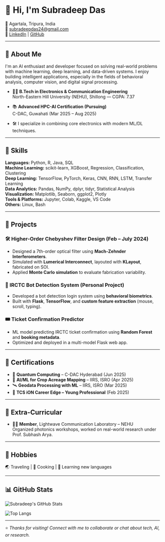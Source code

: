 # 👋 Hi, I'm Subradeep Das

📍 Agartala, Tripura, India  
📧 [subradeepdas24@gmail.com](mailto:subradeepdas24@gmail.com)  
🔗 [LinkedIn](https://www.linkedin.com/in/subradeepdas02/) | [GitHub](https://github.com/trek2terminal)

---

## 🚀 About Me

I'm an AI enthusiast and developer focused on solving real-world problems with machine learning, deep learning, and data-driven systems. I enjoy building intelligent applications, especially in the fields of behavioral analysis, computer vision, and digital signal processing.

- 👨‍🎓 **B.Tech in Electronics & Communication Engineering**  
  North-Eastern Hill University (NEHU), Shillong — CGPA: 7.37

- 📚 **Advanced HPC-AI Certification (Pursuing)**  
  C-DAC, Guwahati (Mar 2025 – Aug 2025)

- 🛠️ I specialize in combining core electronics with modern ML/DL techniques.

---

## 🔧 Skills

**Languages:** Python, R, Java, SQL  
**Machine Learning:** scikit-learn, XGBoost, Regression, Classification, Clustering  
**Deep Learning:** TensorFlow, PyTorch, Keras, CNN, RNN, LSTM, Transfer Learning  
**Data Analytics:** Pandas, NumPy, dplyr, tidyr, Statistical Analysis  
**Visualization:** Matplotlib, Seaborn, ggplot2, Plotly  
**Tools & Platforms:** Jupyter, Colab, Kaggle, VS Code  
**Others:** Linux, Bash

---

## 🧠 Projects

### 🛠️ Higher-Order Chebyshev Filter Design (Feb – July 2024)
- Designed a 7th-order optical filter using **Mach-Zehnder Interferometers**.
- Simulated with **Lumerical Interconnect**, layouted with **KLayout**, fabricated on SOI.
- Applied **Monte Carlo simulation** to evaluate fabrication variability.

### 🧪 IRCTC Bot Detection System (Personal Project)
- Developed a bot detection login system using **behavioral biometrics**.
- Built with **Flask**, **TensorFlow**, and **custom feature extraction** (mouse, scroll, typing).

### 🎟️ Ticket Confirmation Predictor
- ML model predicting IRCTC ticket confirmation using **Random Forest** and **booking metadata**.
- Optimized and deployed in a multi-model Flask web app.

---

## 📜 Certifications

- 🧠 **Quantum Computing** – C-DAC Hyderabad (Jun 2025)  
- 🌾 **AI/ML for Crop Acreage Mapping** – IIRS, ISRO (Apr 2025)  
- 🛰️ **Geodata Processing with ML** – IIRS, ISRO (Mar 2025)  
- 💼 **TCS iON Career Edge – Young Professional** (Feb 2025)

---

## 🏅 Extra-Curricular

- 👨‍🔬 **Member**, Lightwave Communication Laboratory – NEHU  
  Organized photonics workshops, worked on real-world research under Prof. Subhash Arya.

---

## 🎯 Hobbies

🌏 Traveling | 🍳 Cooking | 🧩 Learning new languages

---

## 📊 GitHub Stats

![Subradeep's GitHub Stats](https://github-readme-stats.vercel.app/api?username=trek2terminal&show_icons=true&theme=radical)

![Top Langs](https://github-readme-stats.vercel.app/api/top-langs/?username=trek2terminal&layout=compact&theme=radical)

---

⭐ *Thanks for visiting! Connect with me to collaborate or chat about tech, AI, or research.*
